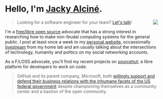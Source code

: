 # Hello, I'm [Jacky Alciné](https://jacky.wtf).

<img src="https://jacky.wtf/assets/favicon.2fb16a8e.svg" style="float: right" />

> Looking for a software engineer for your team? [Let's talk][6]!

I'm a [free/libre open source][1] advocate that has a strong interest in researching how to make non-feudal computing
systems for the general public. I post at least once a week to my [personal website][2], occassionally [livestream][3]
from my home lab and am usually talking about the intersections of technology, humanity and politics on my social
networking accounts.

As a F/LOSS advocate, you'll find my recent projects on [sourcehut][5]; a libre platform for developers to work on code.

> GitHub and its parent company, Microsoft, both [willingly support and defend their business relations with the
> inhumane facets of the US federal government][4] despite championing themselves as a community center and a bastion of
> the open community.

[1]: https://en.wikipedia.org/wiki/Free_and_open-source_software
[2]: https://jacky.wtf/
[3]: https://live.jacky.wtf/
[4]: https://www.theatlantic.com/technology/archive/2020/01/ice-contract-github-sparks-developer-protests/604339/
[5]: https://git.sr.ht/~jacky
[6]: https://jacky.wtf/work/
